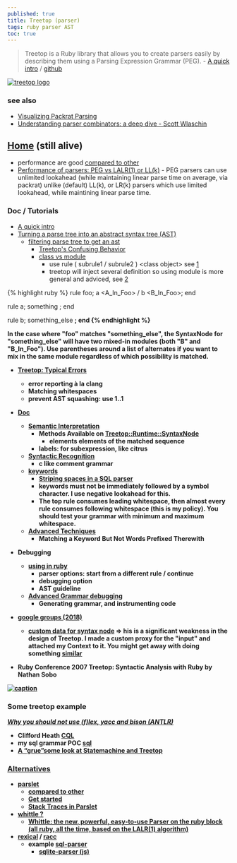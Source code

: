 ```yaml
---
published: true
title: Treetop (parser)
tags: ruby parser AST
toc: true
---
```

> Treetop is a Ruby library that allows you to create parsers easily by describing them using a Parsing Expression Grammar (PEG). - [A quick intro](http://thingsaaronmade.com/blog/a-quick-intro-to-writing-a-parser-using-treetop.html) / [github](https://github.com/cjheath/treetop?tab=readme-ov-file#support)

<link rel="shortcut icon" href="https://icon-library.com/images/tree-icon/tree-icon-17.jpg" type="image/x-icon" />

[![treetop logo](https://cjheath.github.io/treetop/images/top_background.png)](https://cjheath.github.io/treetop/)

### see also
- [Visualizing Packrat Parsing](https://dubroy.com/blog/visualizing-packrat-parsing/)
- [Understanding parser combinators: a deep dive - Scott Wlaschin](https://www.youtube.com/watch?v=RDalzi7mhdY)

## [Home](https://github.com/cjheath/treetop?tab=readme-ov-file#support) (still alive)

- performance are good [compared to other](http://blog.absurd.li/2011/02/02/parslet_and_its_friends.html)
- [Performance of parsers: PEG vs LALR(1) or LL(k)](https://stackoverflow.com/questions/11373644/performance-of-parsers-peg-vs-lalr1-or-llk) - PEG parsers can use unlimited lookahead (while maintaining linear parse time on average, via packrat) unlike (default) LL(k), or LR(k) parsers which use limited lookahead, while maintining linear parse time.

### Doc / Tutorials
- [A quick intro](http://thingsaaronmade.com/blog/a-quick-intro-to-writing-a-parser-using-treetop.html)
- [Turning a parse tree into an abstract syntax tree (AST)](https://stackoverflow.com/questions/24209732/turning-a-treetop-parse-tree-into-an-abstract-syntax-tree-ast)
	- [filtering parse tree to get an ast](https://groups.google.com/g/treetop-dev/c/8tzdfWxGY0k/m/YBdQu-hHmVUJ)
	  - [Treetop's Confusing Behavior](https://www.flydata.com/blog/treetops-confusing-behaviors/)
      - [class vs module](https://groups.google.com/g/treetop-dev/c/8tzdfWxGY0k/m/lYpiLh7ZC2QJ)
    	- use rule ( subrule1 / subrule2 ) \<class object\> see [1](https://groups.google.com/g/treetop-dev/c/8tzdfWxGY0k/m/i618WdSTO9sJ)
  		- treetop will inject several definition so using module is more general and adviced, see [2](https://groups.google.com/g/treetop-dev/c/8tzdfWxGY0k/m/dqrimyfUFckJ)

{% highlight ruby %}
rule foo; 	a <A_In_Foo> / b <B_In_Foo>; end

rule a; 	something <A>;	end

rule b;	something_else <B>; end
{% endhighlight %}

In the case where "foo" matches "something_else", the SyntaxNode for "something_else"
will have two mixed-in modules (both "B" and "B_In_Foo"). Use parentheses around a list
of alternates if you want to mix in the same module regardless of which possibility is matched.
  
- [Treetop: Typical Errors](https://whitequark.org/blog/2011/09/08/treetop-typical-errors/)
	- **error reporting à la clang**
    - Matching whitespaces
    - prevent AST squashing: use 1..1
- [Doc](http://cjheath.github.io/treetop/index.html)
  - [Semantic Interpretation](http://cjheath.github.io/treetop/semantic_interpretation.html)
      - Methods Available on [Treetop::Runtime::SyntaxNode](https://github.com/cjheath/treetop/blob/master/lib/treetop/runtime/syntax_node.rb)
      	- **elements** elements of the matched sequence
      - labels: for subexpression, like citrus
  - [Syntactic Recognition](http://cjheath.github.io/treetop/syntactic_recognition.html)
      - c like comment grammar
  - [keywords](https://stackoverflow.com/questions/32373050/treetop-boolean-logic-operations/32490728#32490728)
  	  - [Striping spaces in a SQL parser](https://groups.google.com/g/treetop-dev/c/viXM1S-q5m8/m/qSUjBzStGcEJ)
      - keywords must not be immediately followed by a symbol character. I use negative lookahead for this.
      - The top rule consumes leading whitespace, then almost every rule consumes following whitespace (this is my policy). You should test your grammar with minimum and maximum whitespace.
  - [Advanced Techniques](http://cjheath.github.io/treetop/pitfalls_and_advanced_techniques.html)
      - Matching a Keyword But Not Words Prefixed Therewith

- Debugging
	- [using in ruby](http://cjheath.github.io/treetop/using_in_ruby.html)
      - parser options: start from a different rule / continue
      - debugging option
      - AST guideline
  	- [Advanced Grammar debugging](https://stackoverflow.com/a/6109101/51386)
  		- Generating grammar, and instrumenting code

- [google groups (2018)](https://groups.google.com/g/treetop-dev)
	- [custom data for syntax node](https://groups.google.com/g/treetop-dev/c/m60jgGU-HeU) =>  his is a significant weakness in the design of Treetop.
I made a custom proxy for the "input" and attached my Context
to it. You might get away with doing something [similar](https://github.com/cjheath/activefacts-cql/blob/master/lib/activefacts/cql/parser.rb#L203-L249) 

- Ruby Conference 2007 Treetop: Syntactic Analysis with Ruby by Nathan Sobo

[![caption](https://img.youtube.com/vi/v5tTDZSIVrg/0.jpg)](https://www.youtube.com/watch?v=v5tTDZSIVrg)

### Some treetop example

[_Why you should not use (f)lex, yacc and bison (ANTLR)_](https://tomassetti.me/why-you-should-not-use-flex-yacc-and-bison/)
  
- Clifford Heath [CQL](https://github.com/cjheath/activefacts-cql)
- my sql grammar POC [sql](https://github.com/yduf/sql-treetop)
- [A “grue”some look at Statemachine and Treetop](http://matthewkwilliams.com/index.php/2008/09/05/a-gruesome-look-at-statemachine-and-treetop/)  
  
### [Alternatives](https://www.ruby-forum.com/t/which-library-to-write-a-parser/215786/11)
- [parslet](http://kschiess.github.io/parslet/)
	- [compared to other](http://blog.absurd.li/2011/02/02/parslet_and_its_friends.html)
    - [Get started](http://kschiess.github.io/parslet/get-started.html)
    - [Stack Traces in Parslet](http://blog.absurd.li/2011/01/11/stack_traces_in_parslet.html)
- [whittle ?](https://github.com/d11wtq/whittle)
	- [Whittle: the new, powerful, easy-to-use Parser on the ruby block (all ruby, all the time, based on the LALR(1) algorithm)](https://www.reddit.com/r/ruby/comments/msgn9/whittle_the_new_powerful_easytouse_parser_on_the/)
- [rexical](https://github.com/tenderlove/rexical/tree/master) / [racc](https://github.com/ruby/racc/wiki)
	- example [sql-parser](https://github.com/kissmetrics/sql-parser)
    	- [sqlite-parser (js)](https://github.com/codeschool/sqlite-parser)
    

